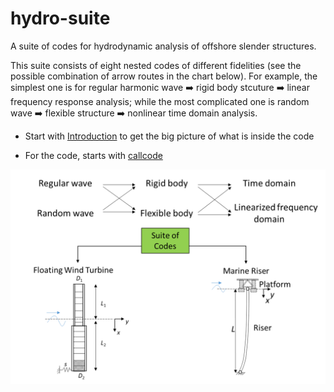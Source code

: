 # hydro-suite
A suite of codes for hydrodynamic analysis of offshore slender structures. 

This suite consists of eight nested codes of different fidelities (see the possible combination of arrow routes in the chart below). For example, the simplest one is for regular harmonic wave ➡️ rigid body stcuture ➡️ linear frequency response analysis; while the most complicated one is random wave ➡️ flexible structure ➡️ nonlinear time domain analysis. 

- Start with [Introduction](/docs/ASuiteOfCodeForDynamicModellingOfSlenderOffshoreStructures.pdf) to get the big picture of what is inside the code 

- For the code, starts with [callcode](/Codes/callcode.m)

![suite of codes flowchart](/docs/codesuite.png)

